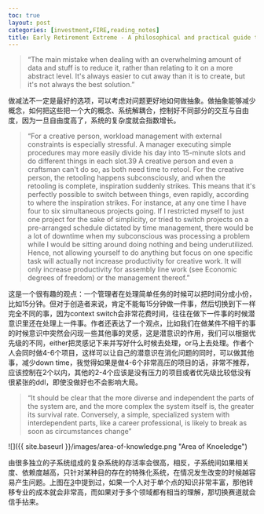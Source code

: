 ```yaml
---
toc: true
layout: post
categories: [investment,FIRE,reading_notes]
title: Early Retirement Extreme - A philosophical and practical guide to financial independence - 11
---
```

> “The main mistake when dealing with an overwhelming amount of data and stuff is to reduce it, rather than relating to it on a more abstract level. It's always easier to cut away than it is to create, but it's not always the best solution.”

做减法不一定是最好的选项，可以考虑对问题更好地如何做抽象。做抽象能够减少概念，如何把这些把一个大的概念、系统解耦合，控制好不同部分的交互与自由度，因为一旦自由度高了，系统的复杂度就会指数增长。

> “For a creative person, workload management with external constraints is especially stressful. A manager executing simple procedures may more easily divide his day into 15-minute slots and do different things in each slot.39 A creative person and even a craftsman can't do so, as both need time to retool. For the creative person, the retooling happens subconsciously, and when the retooling is complete, inspiration suddenly strikes. This means that it's perfectly possible to switch between things, even rapidly, according to where the inspiration strikes. For instance, at any one time I have four to six simultaneous projects going. If I restricted myself to just one project for the sake of simplicity, or tried to switch projects on a pre-arranged schedule dictated by time management, there would be a lot of downtime when my subconscious was processing a problem while I would be sitting around doing nothing and being underutilized. Hence, not allowing yourself to do anything but focus on one specific task will actually not increase productivity for creative work. It will only increase productivity for assembly line work (see Economic degrees of freedom) or the management thereof.”

这是一个很有趣的观点：一个管理者在处理简单任务的时候可以把时间分成小份，比如15分钟。但对于创造者来说，肯定不能每15分钟做一件事，然后切换到下一样完全不同的事，因为context switch会非常花费时间，往往在做下一件事的时候潜意识里还在处理上一件事。作者还表达了一个观点，比如我们在做某件不相干的事的时候意识中突然会闪现一些其他事的灵感，这是潜意识的作用，我们可以根据优先级的不同，either把灵感记下来并写好什么时候去处理，or马上去处理。作者个人会同时做4-6个项目，这样可以让自己的潜意识在消化问题的同时，可以做其他事，减少down time，我觉得如果是做4-6个非常高压的项目的话，非常不推荐，应该控制在2个以内，其他的2-4个应该是没有压力的项目或者优先级比较低没有很紧张的ddl，即使没做好也不会影响大局。

> “It should be clear that the more diverse and independent the parts of the system are, and the more complex the system itself is, the greater its survival rate. Conversely, a simple, specialized system with interdependent parts, like a career professional, is likely to break as soon as circumstances change”

![]({{ site.baseurl }}/images/area-of-knowledge.png "Area of Knoeledge")

由很多独立的子系统组成的复杂系统的存活率会很高，相反，子系统间如果相关度、依赖度越高，只针对某种目的存在的特殊化系统，在情况发生改变的时候越容易产生问题。上图在[3](https://taihangye.github.io/evolve-or-die/investment/fire/reading_notes/2021/09/19/early-retirement-extreme-3.html)中提到过，如果一个人对于单个点的知识非常丰富，那他转移专业的成本就会非常高，而如果对于多个领域都有相当的理解，那切换赛道就会信手拈来。
